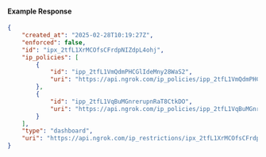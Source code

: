 <!-- Code generated for API Clients. DO NOT EDIT. -->

#### Example Response

```json
{
	"created_at": "2025-02-28T10:19:27Z",
	"enforced": false,
	"id": "ipx_2tfL1XrMCOfsCFrdpNIZdpL4ohj",
	"ip_policies": [
		{
			"id": "ipp_2tfL1VmQdmPHCGlIdeMny28WaS2",
			"uri": "https://api.ngrok.com/ip_policies/ipp_2tfL1VmQdmPHCGlIdeMny28WaS2"
		},
		{
			"id": "ipp_2tfL1VqBuMGnrerupnRaT8CtkDO",
			"uri": "https://api.ngrok.com/ip_policies/ipp_2tfL1VqBuMGnrerupnRaT8CtkDO"
		}
	],
	"type": "dashboard",
	"uri": "https://api.ngrok.com/ip_restrictions/ipx_2tfL1XrMCOfsCFrdpNIZdpL4ohj"
}
```

